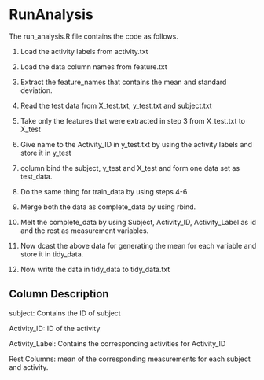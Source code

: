 # RunAnalysis
The run_analysis.R file contains the code as follows.

1. Load the activity labels from activity.txt

2. Load the data column names from feature.txt

3. Extract the feature_names that contains the mean and standard deviation.

4. Read the test data from X_test.txt, y_test.txt and subject.txt

5. Take only the features that were extracted in step 3 from X_test.txt to X_test

6. Give name to the Activity_ID in y_test.txt by using the activity labels and store it in y_test

7. column bind the subject, y_test and X_test and form one data set as test_data.

8. Do the same thing for train_data by using steps 4-6

9. Merge both the data as complete_data by using rbind.

10. Melt the complete_data by using Subject, Activity_ID, Activity_Label as id and the rest as measurement variables.

11. Now dcast the above data for generating the mean for each variable and store it in tidy_data.

12. Now write the data in tidy_data to tidy_data.txt

Column Description
------------------
subject: Contains the ID of subject

Activity_ID: ID of the activity

Activity_Label: Contains the corresponding activities for Activity_ID

Rest Columns: mean of the corresponding measurements for each subject and  activity.
